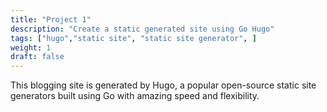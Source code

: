 ```yaml
---
title: "Project 1"
description: "Create a static generated site using Go Hugo"
tags: ["hugo","static site", "static site generator", ]
weight: 1
draft: false
---
```


This blogging site is generated by Hugo, a popular open-source static site generators built using Go with amazing speed and flexibility.